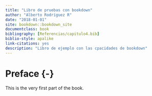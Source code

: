 ```yaml
--- 
title: "Libro de pruebas con bookdown"
author: "Alberto Rodríguez R"
date: "2018-01-01"
site: bookdown::bookdown_site
documentclass: book
bibliography: [Referencias/capitulo4.bib]
biblio-style: apalike
link-citations: yes
description: "Libro de ejemplo con las cpacidades de bookdown"
---
```


# Preface {-}

This is the very first part of the book.
